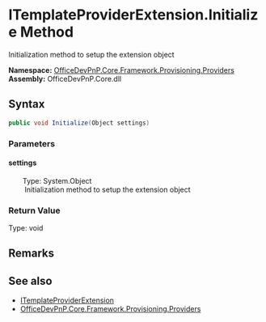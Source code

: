# ITemplateProviderExtension.Initialize Method  
 Initialization method to setup the extension object   

**Namespace:** [OfficeDevPnP.Core.Framework.Provisioning.Providers](OfficeDevPnP.Core.Framework.Provisioning.Providers.md)  
**Assembly:** OfficeDevPnP.Core.dll  
## Syntax
```C#
public void Initialize(Object settings)
```
### Parameters
#### settings  
&emsp;&emsp;Type: System.Object  
&emsp;&emsp; Initialization method to setup the extension object   

  

### Return Value
Type: void  

## Remarks
  
## See also
- [ITemplateProviderExtension](OfficeDevPnP.Core.Framework.Provisioning.Providers.ITemplateProviderExtension.md) 
- [OfficeDevPnP.Core.Framework.Provisioning.Providers](OfficeDevPnP.Core.Framework.Provisioning.Providers.md) 
